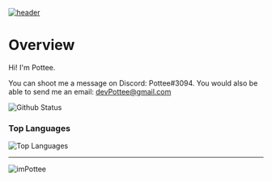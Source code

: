 [![header](https://capsule-render.vercel.app/api?type=wave&color=gradient&height=300&section=header&text=Hello!%F0%9F%91%8B&fontSize=90)](https://github.com/imPottee)<br>

# Overview
Hi! I'm Pottee. 

You can shoot me a message on Discord: Pottee#3094.
You would also be able to send me an email: devPottee@gmail.com

![Github Status](https://github-readme-stats.vercel.app/api?username=imPottee&show_icons=true&theme=tokyonight)
### Top Languages
![Top Languages](https://github-readme-stats.vercel.app/api/top-langs/?username=imPottee&theme=tokyonight)<br/>

-----

<p align="left"> <img src="https://komarev.com/ghpvc/?username=imPottee" alt="imPottee" /> </p>
